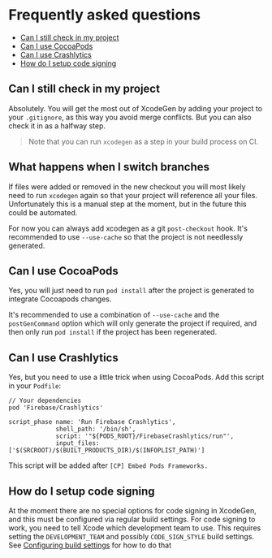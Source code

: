 # Frequently asked questions
- [Can I still check in my project](#can-i-still-check-in-my-project)
- [Can I use CocoaPods](#can-i-use-cocoapods)
- [Can I use Crashlytics](#can-i-use-crashlytics)
- [How do I setup code signing](#how-do-i-setup-code-signing)

## Can I still check in my project
Absolutely. You will get the most out of XcodeGen by adding your project to your `.gitignore`, as this way you avoid merge conflicts. But you can also check it in as a halfway step.
>Note that you can run `xcodegen` as a step in your build process on CI.

## What happens when I switch branches
If files were added or removed in the new checkout you will most likely need to run `xcodegen` again so that your project will reference all your files. Unfortunately this is a manual step at the moment, but in the future this could be automated.

For now you can always add xcodegen as a git `post-checkout` hook.
It's recommended to use `--use-cache` so that the project is not needlessly generated.
 
## Can I use CocoaPods
Yes, you will just need to run `pod install` after the project is generated to integrate Cocoapods changes.

It's recommended to use a combination of `--use-cache` and the `postGenCommand` option which will only generate the project if required, and then only run `pod install` if the project has been regenerated.

## Can I use Crashlytics
Yes, but you need to use a little trick when using CocoaPods. Add this script in your `Podfile`:

```ruby:Podfile
// Your dependencies
pod 'Firebase/Crashlytics'

script_phase name: 'Run Firebase Crashlytics',
             shell_path: '/bin/sh',
             script: '"${PODS_ROOT}/FirebaseCrashlytics/run"',
             input_files: ['$(SRCROOT)/$(BUILT_PRODUCTS_DIR)/$(INFOPLIST_PATH)']
```

This script will be added after `[CP] Embed Pods Frameworks.`

## How do I setup code signing

At the moment there are no special options for code signing in XcodeGen, and this must be configured via regular build settings. For code signing to work, you need to tell Xcode which development team to use. This requires setting the `DEVELOPMENT_TEAM` and possibly `CODE_SIGN_STYLE` build settings. See [Configuring build settings](Usage.md#configuring-build-settings) for how to do that

